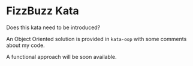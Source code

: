# FizzBuzz Kata

Does this kata need to be introduced?

An Object Oriented solution is provided in `kata-oop` with some comments about my code.

A functional approach will be soon available.

